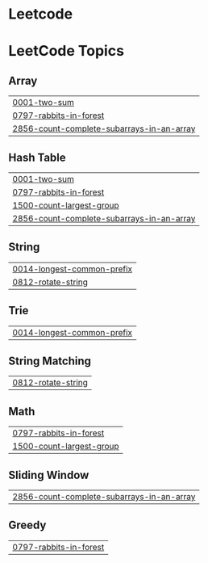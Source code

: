 # Leetcode
<!---LeetCode Topics Start-->
# LeetCode Topics
## Array
|  |
| ------- |
| [0001-two-sum](https://github.com/Abhigna-arsam/Leetcode/tree/master/0001-two-sum) |
| [0797-rabbits-in-forest](https://github.com/Abhigna-arsam/Leetcode/tree/master/0797-rabbits-in-forest) |
| [2856-count-complete-subarrays-in-an-array](https://github.com/Abhigna-arsam/Leetcode/tree/master/2856-count-complete-subarrays-in-an-array) |
## Hash Table
|  |
| ------- |
| [0001-two-sum](https://github.com/Abhigna-arsam/Leetcode/tree/master/0001-two-sum) |
| [0797-rabbits-in-forest](https://github.com/Abhigna-arsam/Leetcode/tree/master/0797-rabbits-in-forest) |
| [1500-count-largest-group](https://github.com/Abhigna-arsam/Leetcode/tree/master/1500-count-largest-group) |
| [2856-count-complete-subarrays-in-an-array](https://github.com/Abhigna-arsam/Leetcode/tree/master/2856-count-complete-subarrays-in-an-array) |
## String
|  |
| ------- |
| [0014-longest-common-prefix](https://github.com/Abhigna-arsam/Leetcode/tree/master/0014-longest-common-prefix) |
| [0812-rotate-string](https://github.com/Abhigna-arsam/Leetcode/tree/master/0812-rotate-string) |
## Trie
|  |
| ------- |
| [0014-longest-common-prefix](https://github.com/Abhigna-arsam/Leetcode/tree/master/0014-longest-common-prefix) |
## String Matching
|  |
| ------- |
| [0812-rotate-string](https://github.com/Abhigna-arsam/Leetcode/tree/master/0812-rotate-string) |
## Math
|  |
| ------- |
| [0797-rabbits-in-forest](https://github.com/Abhigna-arsam/Leetcode/tree/master/0797-rabbits-in-forest) |
| [1500-count-largest-group](https://github.com/Abhigna-arsam/Leetcode/tree/master/1500-count-largest-group) |
## Sliding Window
|  |
| ------- |
| [2856-count-complete-subarrays-in-an-array](https://github.com/Abhigna-arsam/Leetcode/tree/master/2856-count-complete-subarrays-in-an-array) |
## Greedy
|  |
| ------- |
| [0797-rabbits-in-forest](https://github.com/Abhigna-arsam/Leetcode/tree/master/0797-rabbits-in-forest) |
<!---LeetCode Topics End-->